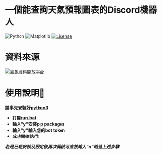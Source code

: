 # 一個能查詢天氣預報圖表的Discord機器人

![Python](https://img.shields.io/badge/python-3670A0?style=for-the-badge&logo=python&logoColor=ffdd54)
![Matplotlib](https://img.shields.io/badge/Matplotlib-%23ffffff.svg?style=for-the-badge&logo=Matplotlib&logoColor=black)
[![License](https://img.shields.io/github/license/lucasw0908/Discord-Bot-Template.svg)](https://github.com/lucasw0908/Discord-Bot-Template/blob/master/LICENSE)

# 資料來源
[![氣象資料開放平台](https://i.imgur.com/xIVNEft.png)](https://opendata.cwa.gov.tw/index)

# 使用說明📖

**請事先安裝好[python3](https://www.python.org/)**

* **打開[run.bat](https://github.com/lucasw0908/WeatherDataDiscordBot/run.bat)**
* **輸入"y"安裝pip packages**
* **輸入"y"輸入您的bot token**
* **成功開始執行!**

_**若是已經安裝及設定後再次開啟可直接輸入"n"略過上述步驟**_